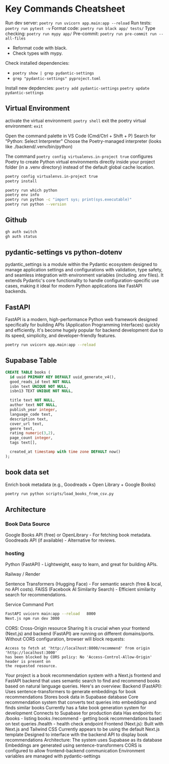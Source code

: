 # Key Commands Cheatsheet
Run dev server:	```poetry run uvicorn app.main:app --reload```
Run tests:	```poetry run pytest -v```
Format code:	```poetry run black app/ tests/```
Type checking:	```poetry run mypy app/```
Pre-commit:	```poetry run pre-commit run --all-files```
- Reformat code with black.
- Check types with mypy.

Check installed dependencies: 
- ```poetry show | grep pydantic-settings```
- ```grep "pydantic-settings" pyproject.toml```

Install new depdencies:
```poetry add pydantic-settings```
```poetry update pydantic-settings```

## Virtual Environment
activate the virtual environment: ```poetry shell```
exit the poetry virtual environment: ```exit```

Open the command palette in VS Code (Cmd/Ctrl + Shift + P)
Search for "Python: Select Interpreter"
Choose the Poetry-managed interpreter (looks like ./backend/.venv/bin/python)


The command ```poetry config virtualenvs.in-project true``` configures Poetry to create Python virtual environments directly inside your project folder (in a .venv directory) instead of the default global cache location.
```bash
poetry config virtualenvs.in-project true
poetry install

poetry run which python
poetry env info
poetry run python -c "import sys; print(sys.executable)"
poetry run python --version

```



## Github
```bash
gh auth switch
gh auth status
```


## pydantic-settings vs python-dotenv
pydantic_settings is a module within the Pydantic ecosystem designed to manage application settings and configurations with validation, type safety, and seamless integration with environment variables (including .env files). It extends Pydantic's core functionality to handle configuration-specific use cases, making it ideal for modern Python applications like FastAPI backends.

## FastAPI
FastAPI is a modern, high-performance Python web framework designed specifically for building APIs (Application Programming Interfaces) quickly and efficiently. It's become hugely popular for backend development due to its speed, simplicity, and developer-friendly features.
```bash
poetry run uvicorn app.main:app --reload

```


## Supabase Table
```sql
CREATE TABLE books (
  id uuid PRIMARY KEY DEFAULT uuid_generate_v4(),
  good_reads_id text NOT NULL 
  isbn text UNIQUE NOT NULL,
  isbn13 TEXT UNIQUE NOT NULL,

  title text NOT NULL,
  author text NOT NULL,
  publish_year integer,
  language_code text,
  description text,
  cover_url text,
  genre text,
  rating numeric(3,2),
  page_count integer,
  tags text[],

  created_at timestamp with time zone DEFAULT now()
);
```


## book data set
Enrich book metadata (e.g., Goodreads + Open Library + Google Books)
```bash
poetry run python scripts/load_books_from_csv.py
```


## Architecture
### Book Data Source
Google Books API (free) or OpenLibrary - For fetching book metadata.
Goodreads API (if available) - Alternative for reviews.


### hosting
Python (FastAPI) - Lightweight, easy to learn, and great for building APIs.

Railway / Render

Sentence Transformers (Hugging Face) - For semantic search (free & local, no API costs).
FAISS (Facebook AI Similarity Search) - Efficient similarity search for recommendations.

Service	Command	Port
```bash
FastAPI	uvicorn main:app --reload	8000
Next.js	npm run dev	3000
```


CORS: Cross-Origin resource Sharing
It is crucial when your frontend (Next.js) and backend (FastAPI) are running on different domains/ports.
Without CORS configuration, browser will block requests:
```
Access to fetch at 'http://localhost:8000/recommend' from origin 'http://localhost:3000' 
has been blocked by CORS policy: No 'Access-Control-Allow-Origin' header is present on 
the requested resource.
```

Your project is a book recommendation system with a Next.js frontend and FastAPI backend that uses semantic search to find and recommend books based on natural language queries. Here's an overview:
Backend (FastAPI):
Uses sentence-transformers to generate embeddings for book recommendations
Stores book data in Supabase database
Core recommendation system that converts text queries into embeddings and finds similar books
Currently has a fake book generation system for development
Connects to Supabase for production data
Has endpoints for:
/books - listing books
/recommend - getting book recommendations based on text queries
/health - health check endpoint
Frontend (Next.js):
Built with Next.js and Tailwind CSS
Currently appears to be using the default Next.js template
Designed to interface with the backend API to display book recommendations
Architecture:
The system uses Supabase as its database
Embeddings are generated using sentence-transformers
CORS is configured to allow frontend-backend communication
Environment variables are managed with pydantic-settings